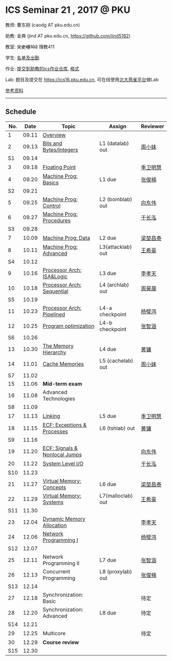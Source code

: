 # ICS Seminar 21 , 2017 @ PKU

教师: 曹东刚 (caodg AT pku.edu.cn)

助教: 金典 (jind AT pku.edu.cn,  https://github.com/jind5182)

教室: ~~文史楼102~~ 理教411

学生: [名单及出勤](students.md)

作业: [提交到助教的ics作业仓库](https://github.com/jind5182/ics21hw), [格式](https://github.com/jind5182/ics21hw/blob/master/1600012794.md)

Lab: 题目及提交在 https://ics16.pku.edu.cn, 可在线使用[北大燕雀平台](http://iwork.pku.edu.cn)做Lab

[参考资料](ref.md)

---

## Schedule

No. | Date  |      Topic    |   Assign   | Reviewer
----| ------|---------------|----------- | ---------
1   | 09.11 | [Overview](slides/01-overview.pdf)   |  |
2   | 09.13 | [Bits and Bytes/Integers](slides/02-bits-bytes-ints.pdf) | L1 (datalab) out | [周小妹](https://github.com/zhouxiaomeier)
S1  | 09.14 |               |            |         
3   | 09.18 | [Floating Point](slides/03-float.pdf) |   | [季卫明慧](https://github.com/JVMH)
4   | 09.20 | [Machine Prog: Basics](slides/04-machine-basics.pdf) | L1 due | [张俊楠](https://github.com/zjnzero)
S2  | 09.21 |               |            |         
5   | 09.25 | [Machine Prog: Control](slides/05-machine-control.pdf) | L2 (bomblab) out | [向东伟](https://github.com/David-Xiang)
6   | 09.27 | [Machine Prog: Procedures](slides/06-machine-procedures.pdf) | | [于长泓](https://github.com/pkuych)
S3  | 09.28 |               |            |         
7   | 10.09 | [Machine Prog: Data](slides/07-machine-data.pdf) | L2 due | [梁堃昌泰](https://github.com/lkct)
8   | 10.11 | [Machine Prog: Advanced](slides/08-machine-advanced.pdf) | L3(attacklab) out | [王希豪](https://github.com/VictorWonder)
S4  | 10.12 |               |            |         
9   | 10.16 | [Processor Arch: ISA&Logic](slides/09-ProcessorArch-ISALogic.pdf) | L3 due | [李孝天](https://github.com/PblackT)
10  | 10.18 | [Processor Arch: Sequential](slides/10-ProcessorArch-Sequential.pdf) | L4 (archlab) out | [周昊晟](https://github.com/sola12741)
S5  | 10.19 |               |            |         
11  | 10.23 | [Processor Arch: Pipelined](slides/11-ProcessorArch-Pipelined.pdf) | L4-a checkpoint | [杨璧鸿](https://github.com/damoguda)
12  | 10.25 | [Program optimization](slides/12-optimization.pdf) | L4-b checkpoint | [张智涵](https://github.com/ytyz1307zzh)
S6  | 10.26 |               |            |         
13  | 10.30 | [The Memory Hierarchy](slides/13-memory-hierarchy.pdf) | L4 due | [黄镛](https://github.com/Olivina)
14  | 11.01 | [Cache Memories](slides/14-cache-memories.pdf) | L5 (cachelab) out | [周小妹](https://github.com/zhouxiaomeier)
S7  | 11.02 |               |            |         
15  | 11.06 | **Mid-term exam**  | |
16  | 11.08 | Advanced Technologies | | 
S8  | 11.09 |               |            |         
17  | 11.13 | [Linking](slides/17-Linking.pdf) | L5 due | [季卫明慧](https://github.com/JVMH)
18  | 11.15 | [ECF: Exceptions & Processes](slides/18-ECF-procs.pdf) | L6 (tshlab) out | [黄镛](https://github.com/Olivina) 
S9  | 11.16 |               |            |         
19  | 11.20 | [ECF: Signals & Nonlocal Jumps](slides/B03-ECF2.pptx) | | [向东伟](https://github.com/David-Xiang)
20  | 11.22 | [System Level I/O](slides/B04-SysIO.pptx) |  | [于长泓](https://github.com/pkuych)
S10 | 11.23 |               |            |         
21  | 11.27 | [Virtual Memory: Concepts](slides/B05-VM1.pptx)  | L6 due | [梁堃昌泰](https://github.com/lkct)
22  | 11.29 | [Virtual Memory: Systems](slides/B06-VM2.pptx) | L7(malloclab) out | [王希豪](https://github.com/VictorWonder)
S11 | 11.30 |               |            |         
23  | 12.04 | [Dynamic Memory Allocation](slides/B07-DMM.pptx) |  | [李孝天](https://github.com/PblackT)
24  | 12.06 | [Network Programming I](slides/B08-NET1-internet.pptx) | | [杨璧鸿](https://github.com/damoguda)
S12 | 12.07 |               |            |         
25  | 12.11 | Network Programming II | L7 due | [张智涵](https://github.com/ytyz1307zzh)
26  | 12.13 | Concurrent Programming | L8 (proxylab) out | [张俊楠](https://github.com/zjnzero)
S13 | 12.14 |               |            |         
27  | 12.18 | Synchronization: Basic | | 待定
28  | 12.20 | Synchronization: Advanced | L8 due | 待定
S14 | 12.21 |               |            |         
29  | 12.25 | Multicore | | 待定
30  | 12.29 | **Course review** | |
S15 | 12.30 |               |            |         
